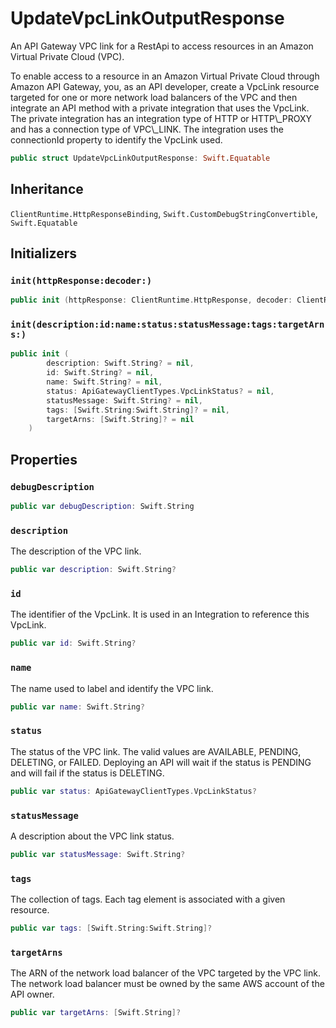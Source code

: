# UpdateVpcLinkOutputResponse

An API Gateway VPC link for a RestApi to access resources in an Amazon Virtual Private Cloud (VPC).

<div class="remarks">
To enable access to a resource in an Amazon Virtual Private Cloud through Amazon API Gateway, you, as an API developer, create a VpcLink resource targeted for one or more network load balancers of the VPC and then integrate an API method with a private integration that uses the VpcLink. The private integration has an integration type of HTTP or HTTP\_PROXY and has a connection type of VPC\_LINK. The integration uses the connectionId property to identify the VpcLink used.
</div>

``` swift
public struct UpdateVpcLinkOutputResponse: Swift.Equatable 
```

## Inheritance

`ClientRuntime.HttpResponseBinding`, `Swift.CustomDebugStringConvertible`, `Swift.Equatable`

## Initializers

### `init(httpResponse:decoder:)`

``` swift
public init (httpResponse: ClientRuntime.HttpResponse, decoder: ClientRuntime.ResponseDecoder? = nil) throws 
```

### `init(description:id:name:status:statusMessage:tags:targetArns:)`

``` swift
public init (
        description: Swift.String? = nil,
        id: Swift.String? = nil,
        name: Swift.String? = nil,
        status: ApiGatewayClientTypes.VpcLinkStatus? = nil,
        statusMessage: Swift.String? = nil,
        tags: [Swift.String:Swift.String]? = nil,
        targetArns: [Swift.String]? = nil
    )
```

## Properties

### `debugDescription`

``` swift
public var debugDescription: Swift.String 
```

### `description`

The description of the VPC link.

``` swift
public var description: Swift.String?
```

### `id`

The identifier of the  VpcLink. It is used in an Integration to reference this VpcLink.

``` swift
public var id: Swift.String?
```

### `name`

The name used to label and identify the VPC link.

``` swift
public var name: Swift.String?
```

### `status`

The status of the VPC link. The valid values are AVAILABLE, PENDING, DELETING, or FAILED. Deploying an API will wait if the status is PENDING and will fail if the status is DELETING.

``` swift
public var status: ApiGatewayClientTypes.VpcLinkStatus?
```

### `statusMessage`

A description about the VPC link status.

``` swift
public var statusMessage: Swift.String?
```

### `tags`

The collection of tags. Each tag element is associated with a given resource.

``` swift
public var tags: [Swift.String:Swift.String]?
```

### `targetArns`

The ARN of the network load balancer of the VPC targeted by the VPC link. The network load balancer must be owned by the same AWS account of the API owner.

``` swift
public var targetArns: [Swift.String]?
```
